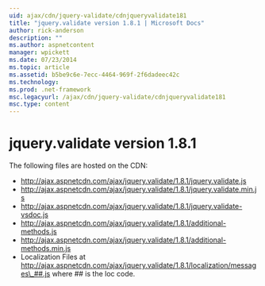 ```yaml
---
uid: ajax/cdn/jquery-validate/cdnjqueryvalidate181
title: "jquery.validate version 1.8.1 | Microsoft Docs"
author: rick-anderson
description: ""
ms.author: aspnetcontent
manager: wpickett
ms.date: 07/23/2014
ms.topic: article
ms.assetid: b5be9c6e-7ecc-4464-969f-2f6dadeec42c
ms.technology: 
ms.prod: .net-framework
msc.legacyurl: /ajax/cdn/jquery-validate/cdnjqueryvalidate181
msc.type: content
---
```

jquery.validate version 1.8.1
====================
The following files are hosted on the CDN:

- http://ajax.aspnetcdn.com/ajax/jquery.validate/1.8.1/jquery.validate.js
- http://ajax.aspnetcdn.com/ajax/jquery.validate/1.8.1/jquery.validate.min.js
- http://ajax.aspnetcdn.com/ajax/jquery.validate/1.8.1/jquery.validate-vsdoc.js
- http://ajax.aspnetcdn.com/ajax/jquery.validate/1.8.1/additional-methods.js
- http://ajax.aspnetcdn.com/ajax/jquery.validate/1.8.1/additional-methods.min.js
- Localization Files at http://ajax.aspnetcdn.com/ajax/jquery.validate/1.8.1/localization/messages\_##.js where ## is the loc code.
